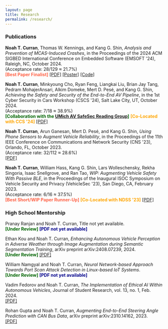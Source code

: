 ```yaml
---
layout: page
title: Research
permalink: /research/
---
```


### Publications

<b>Noah T. Curran</b>, Thomas W. Kennings, and Kang G. Shin, 
    <i>Analysis and Prevention of MCAS-Induced Crashes</i>, 
    in the Proceedings of the 2024 ACM SIGBED International Conference on Embedded Software (EMSOFT '24), Raleigh, NC, October 2024.  
(Acceptance rate: 28/129 ≈ 21.7%)  
<b style="color:Tomato;">[Best Paper Finalist]</b>
<a href="/assets/files/emsoft24-curran.pdf">[PDF]</a>
<a href="/assets/files/emsoft24-curran-poster.pdf">[Poster]</a>
<a href="https://github.com/noah-curran/SA-MCAS">[Code]</a>

<b>Noah T. Curran</b>, Minkyoung Cho, Ryan Feng, Liangkai Liu, Brian Jay Tang, Pedram MohajerAnsari, Alkim Domeke, Mert D. Pesé, and Kang G. Shin, 
    <i>Achieving the Safety and Security of the End-to-End AV Pipeline</i>, 
    in the 1st Cyber Security in Cars Workshop (CSCS '24), Salt Lake City, UT, October 2024.  
(Acceptance rate: 7/18 ≈ 38.9%)  
<b style="color:DarkGreen;">[Collaboration with the <a href="/avsafesec">UMich AV SafeSec Reading Group</a>]</b>
<b style="color:Orange;">[Co-Located with CCS '24]</b>
<a href="/assets/files/cscs24-curran.pdf">[PDF]</a>
<!-- <b style="color:DarkBlue;">[PDF not yet available]</b> -->

<b>Noah T. Curran</b>, Arun Ganesan, Mert D. Pesé, and Kang G. Shin, 
    <i>Using Phone Sensors to Augment Vehicle Reliability</i>, 
    in the Proceedings of the 11th IEEE Conference on Communications and Network Security (CNS '23), Orlando, FL, October 2023.  
(Acceptance rate: 32/112 ≈ 28.6%)  
<a href="/assets/files/cns23-curran.pdf">[PDF]</a>

<b>Noah T. Curran</b>, William Hass, Kang G. Shin, Lars Wolleschensky, Rekha Singoria, Isaac Snellgrove, and Ran Tao, 
    <i>WIP: Augmenting Vehicle Safety With Passive BLE</i>, 
    in the Proceedings of the Inaugural ISOC Symposium on Vehicle Security and Privacy (VehicleSec '23), San Diego, CA, February 2023.  
(Acceptance rate: 6/16 ≈ 37.5%)  
<b style="color:Tomato;">[Best Short/WIP Paper Runner-Up]</b>
<b style="color:Orange;">[Co-Located with NDSS '23]</b>
<a href="/assets/files/vehiclesec23-curran.pdf">[PDF]</a>

### High School Mentorship

Pranay Ranjan and Noah T. Curran, 
    Title not yet available.  
<b style="color:DarkGreen;">[Under Review]</b>
<b style="color:DarkBlue;">[PDF not yet available]</b>

Ethan Kou and Noah T. Curran, 
    <i>Enhancing Autonomous Vehicle Perception in Adverse Weather through Image Augmentation during Semantic Segmentation Training</i>, 
    arXiv preprint arXiv:2408.07239, 2024.  
<b style="color:DarkGreen;">[Under Review]</b>
<a href="https://arxiv.org/pdf/2408.07239">[PDF]</a>

William Namgyal and Noah T. Curran, 
    <i>Neural Network-based Approach Towards Port Scan Attack Detection in Linux-based IoT Systems</i>.  
<b style="color:DarkGreen;">[Under Review]</b>
<b style="color:DarkBlue;">[PDF not yet available]</b>

Vadim Fedorov and Noah T. Curran, 
    <i>The Implementation of Ethical AI Within Autonomous Vehicles</i>, 
    Journal of Student Research, vol. 13, no. 1, Feb. 2024.  
<a href="https://www.jsr.org/hs/index.php/path/article/view/5973/2830">[PDF]</a>

Rohan Gupta and Noah T. Curran, 
    <i>Augmenting End-to-End Steering Angle Prediction with CAN Bus Data</i>, 
    arXiv preprint arXiv:2310.14162, 2023.  
<a href="https://arxiv.org/pdf/2310.14162">[PDF]</a>